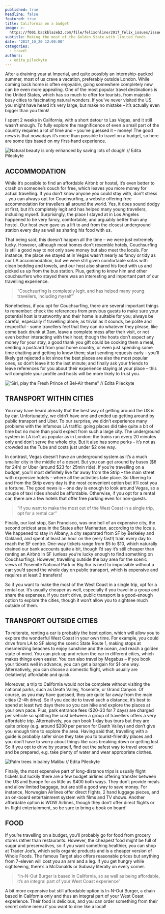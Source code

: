 ```yaml
---
published: true
headline: false
featured: true
title: California on a budget
image: >-
  https://f001.backblazeb2.com/file/felixonline/2017_felix_issues/issue_1672/1672_travel_DeathValley.jpg
subtitle: Making the most of the Golden State with limited funds
date: '2017_10_20 12:00:00'
categories:
  - travel
authors:
  - edita_pileckyte
---
```

After a draining year at Imperial, and quite possibly an internship-packed summer, most of us crave a vacation, preferably outside London. While coming back home is often enjoyable, going somewhere completely new can be even more appealing. One of the most popular travel destinations is the United States, which has so much to offer for tourists, from majestic busy cities to fascinating natural wonders. If you’ve never visited the US, you might have heard it’s very large, but make no mistake – it’s actually even bigger than you think! 

I spent 2 weeks in California, with a short detour to Las Vegas, and it still wasn’t enough. To fully explore the magnificence of even a small part of the country requires a lot of time and – you’ve guessed it – money! The good news is that nowadays it’s more than possible to travel on a budget, so here are some tips based on my first-hand experience.

![Natural beauty is only enhanced by saving lots of dough! // Edita Pileckyte]({{site.baseurl}}/https://f001.backblazeb2.com/file/felixonline/2017_felix_issues/issue_1672/1672_travel_GrandCanyon.jpg)

## ACCOMMODATION

While it’s possible to find an affordable Airbnb or hostel, it’s even better to crash on someone’s couch for free, which leaves you more money for actual travelling. If you don’t know anyone you could stay with, don’t stress – you can always opt for Couchsurfing, a website offering free accommodation for travellers all around the world. Yes, it does sound dodgy at first, but it’s completely legit and has helped many young travellers, including myself. Surprisingly, the place I stayed at in Los Angeles happened to be very fancy, comfortable, and arguably better than any hostel. Our host even gave us a lift to and from the closest underground station every day as well as sharing his food with us. 

That being said, this doesn’t happen all the time – we were just extremely lucky. However, although most homes don’t resemble hotels, Couchsurfing is still a good way to not only save money but also meet the locals. For instance, the place we stayed at in Vegas wasn’t nearly as fancy or tidy as our LA accommodation, but we were still given comfortable sofas with clean bedding and towels, and our host also shared his food with us and picked us up from the bus station. Plus, getting to know him and other couchsurfers who stayed there was an interesting and important part of our travelling experience. 

> “Couchsurfing is completely legit, and has helped many young travellers, including myself”

Nonetheless, if you opt for Couchsurfing, there are several important things to remember: check the references from previous guests to make sure your potential host is trustworthy and their home is suitable for you; always be careful, especially if travelling alone; as trivial as it sounds, be polite and respectful – some travellers feel that they can do whatever they please, like come back drunk at 3am, leave a complete mess after their visit, or not even bother interacting with their host; though the hosts don’t expect any money for your stay, a good thank you gift could be cooking them a meal, sending a postcard from your home country, or even just spending some time chatting and getting to know them; start sending requests early – you’ll likely get rejected a lot since the best places are also the most popular ones, so don’t leave it to the last minute; and finally ask your friends to leave references for you about their experience staying at your place – this will complete your profile and hosts will be more likely to trust you.

![‘Siri, play the Fresh Prince of Bel-Air theme” // Edita Pileckyte]({{site.baseurl}}/https://f001.backblazeb2.com/file/felixonline/2017_felix_issues/issue_1672/1672_travel_HollywoodHills.jpg)

## TRANSPORT WITHIN CITIES

You may have heard already that the best way of getting around the US is by car. Unfortunately, we didn’t have one and ended up getting around by public transport and Uber. To our surprise, we didn’t experience many problems with the infamous LA traffic: going places did take quite a bit of time but no more than you’d expect from such a large city. The underground system in LA isn’t as popular as in London: the trains run every 20 minutes only and don’t serve the whole city. But it also has some perks – it’s not as crowded as the Tube and costs just under $2 one way. 

In contrast, Vegas doesn’t have an underground system as it’s a much smaller city in the middle of a desert. But you can get around by buses ($8 for 24h) or Uber (around $23 for 25min ride). If you’re travelling on a budget, you’ll most definitely live far away from the Strip – the main street with expensive hotels – where all the activities take place. So Ubering to and from the Strip every day is the most convenient option but it’ll cost you a fortune. The good news is – one day is enough to look around Vegas, so a couple of taxi rides should be affordable. Otherwise, if you opt for a rental car, there are a few hotels that offer free parking even for non-guests.

> “If you want to make the most out of the West Coast in a single trip, opt for a rental car”

Finally, our last stop, San Francisco, was one hell of an expensive city, the second priciest area in the States after Manhattan, according to the locals. We happened to stay in Albany, a city separated from SF by Berkeley and Oakland, and spent at least an hour on the (very fast!) train every day to reach the SF centre. One-way tickets range from $5 to $10, which naturally drained our bank accounts quite a bit, though I’d say it’s still cheaper than renting an Airbnb in SF (unless you’re lucky enough to find something on Couchsurfing). However, travelling outside the bay area for the scenic views of Yosemite National Park or Big Sur is next to impossible without a car: you’d spend the whole day on public transport, which is expensive and requires at least 3 transfers! 

So if you want to make the most of the West Coast in a single trip, opt for a rental car. It’s usually cheaper as well, especially if you travel in a group and share the expenses. If you can’t drive, public transport is a good-enough option to explore the cities, though it won’t allow you to sightsee much outside of them.

## TRANSPORT OUTSIDE CITIES

To reiterate, renting a car is probably the best option, which will allow you to explore the wonderful West Coast in your own time. For example, you could drive from LA to SF along the scenic State Route 1, making stops at mesmerizing beaches to enjoy sunshine and the ocean, and reach a golden state of mind. You can pick up and return the car in different cities, which makes things even easier. You can also travel by Megabus – if you book your tickets well in advance, you can get a bargain for $1 one way. Alternatively, you can choose a domestic flight, which usually are (relatively) affordable and quick.

Moreover, a trip to California would not be complete without visiting the national parks, such as Death Valley, Yosemite, or Grand Canyon. Of course, as you may have guessed, they are quite far away from the main cities (2-4h drive). So if you decide to travel such a distance, it’s best to spend at least two days there so you can hike and explore the places at your own pace. Plus, park entrance fees ($20-30 for 7 days) are charged per vehicle so splitting the cost between a group of travellers offers a very affordable trip. Alternatively, you can book 1-day bus tours but they are quite pricey (e.g. around $200 per person for Death Valley) and don’t give you enough time to explore the area. Having said that, travelling with a guide is probably safer since they take you to tourist-friendly places and you don’t have to worry about things like cars breaking down or getting lost. So if you opt to drive by yourself, find out the safest way to travel around and be prepared, e.g. take plenty of water and wear appropriate clothes.

![Palm trees in balmy Malibu // Edita Pileckyte]({{site.baseurl}}/https://f001.backblazeb2.com/file/felixonline/2017_felix_issues/issue_1672/1672_travel_Malibu.jpg)

Finally, the most expensive part of long-distance trips is usually flight tickets but luckily there are a few budget airlines offering transfer between the US and Europe for as little as $400 both ways. They don’t provide meals and allow limited baggage, but are still a good way to save money. For instance, Norwegian Airlines offer direct flights, 2 hand luggage pieces, and an on-board entertainment system with films and TV shows. Another affordable option is WOW Airlines, though they don’t offer direct flights or in-flight entertainment, so be sure to bring a book on board!

## FOOD

If you’re travelling on a budget, you’ll probably go for food from grocery stores rather than restaurants. However, the cheapest food might be full of sugar and preservatives, so if you want something healthier, you can shop at Trader Joe’s, which sells organic products and is a cheaper version of Whole Foods. The famous Target also offers reasonable prices but anything from 7-eleven will cost you an arm and a leg. If you get hungry while sightseeing, there’s a McDonalds or Subway literally on every corner. 

> “In-N-Out Burger is based in California, so as well as being affordable, it’s an integral part of your West Coast experience”

A bit more expensive but still affordable option is In-N-Out Burger, a chain based in California only and thus an integral part of your West Coast experience. Their food is delicious, and you can order something from their secret online menu if you want to dine like a local!

